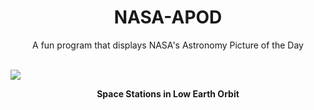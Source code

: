 <div align="center">
  <h1>
    NASA-APOD
  </h1>
</div>
  
<div align="center">
  A fun program that displays NASA's Astronomy Picture of the Day
</div>

<br>

![](https://apod.nasa.gov/apod/image/2301/ISS_TIANHE_FINAL_4_APOD.jpg)

<p align = "center">
  <b>Space Stations in Low Earth Orbit</b>
</p>

